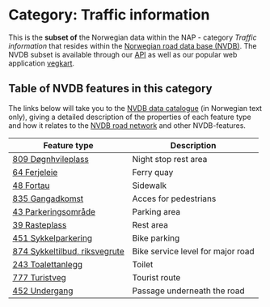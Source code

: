 # Category: Traffic information

This is the **subset of** the Norwegian data within the NAP - category _Traffic information_ that resides within the [Norwegian road data base (NVDB)](http://nvdbtransportportal.vegdata.no/). The NVDB subset is available through our [API](./index.md) as well as our popular web application [vegkart](vegkart.md). 


## Table of NVDB features in this category 

The links below will take you to the [NVDB data catalogue](./konsept2_datakatalog.md) (in Norwegian text only), giving a detailed description of the properties of each feature type  and how it relates to the [NVDB road network](./konsept5_network.md) and other NVDB-features. 

| Feature type |  Description | 
|---|---|
| [809 Døgnhvileplass](https://datakatalogen.vegdata.no/809) | Night stop rest area |
| [64 Ferjeleie](https://datakatalogen.vegdata.no/64) | Ferry quay  |
| [48 Fortau](https://datakatalogen.vegdata.no/48) | Sidewalk  |
| [835 Gangadkomst](https://datakatalogen.vegdata.no/835) | Acces for pedestrians |
| [43 Parkeringsområde](https://datakatalogen.vegdata.no/43) | Parking area |
| [39 Rasteplass](https://datakatalogen.vegdata.no/39) | Rest area |
| [451 Sykkelparkering](https://datakatalogen.vegdata.no/451) | Bike parking |
| [874 Sykkeltilbud, riksvegrute](https://datakatalogen.vegdata.no/874) | Bike service level for major road |
| [243 Toalettanlegg](https://datakatalogen.vegdata.no/243) | Toilet |
| [777 Turistveg](https://datakatalogen.vegdata.no/777) | Tourist route |
| [452 Undergang](https://datakatalogen.vegdata.no/452) | Passage underneath the road |
